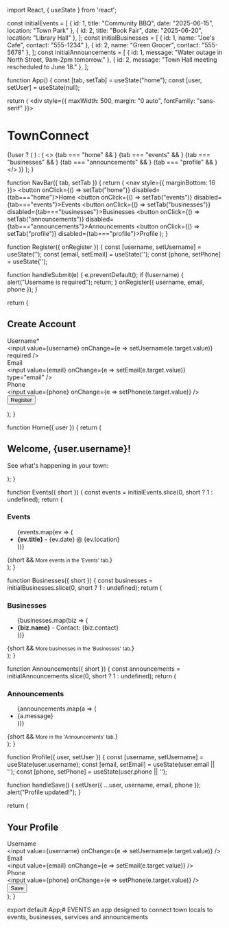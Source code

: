 import React, { useState } from 'react';

const initialEvents = [
  { id: 1, title: "Community BBQ", date: "2025-06-15", location: "Town Park" },
  { id: 2, title: "Book Fair", date: "2025-06-20", location: "Library Hall" },
];
const initialBusinesses = [
  { id: 1, name: "Joe's Cafe", contact: "555-1234" },
  { id: 2, name: "Green Grocer", contact: "555-5678" },
];
const initialAnnouncements = [
  { id: 1, message: "Water outage in North Street, 9am-2pm tomorrow." },
  { id: 2, message: "Town Hall meeting rescheduled to June 18." },
];

function App() {
  const [tab, setTab] = useState("home");
  const [user, setUser] = useState(null);

  return (
    <div style={{ maxWidth: 500, margin: "0 auto", fontFamily: "sans-serif" }}>
      <h1>TownConnect</h1>
      {!user ? (
        <Register onRegister={setUser} />
      ) : (
        <>
          <NavBar tab={tab} setTab={setTab} />
          {tab === "home" && <Home user={user} />}
          {tab === "events" && <Events />}
          {tab === "businesses" && <Businesses />}
          {tab === "announcements" && <Announcements />}
          {tab === "profile" && <Profile user={user} setUser={setUser} />}
        </>
      )}
    </div>
  );
}

function NavBar({ tab, setTab }) {
  return (
    <nav style={{ marginBottom: 16 }}>
      <button onClick={() => setTab("home")} disabled={tab==="home"}>Home</button>
      <button onClick={() => setTab("events")} disabled={tab==="events"}>Events</button>
      <button onClick={() => setTab("businesses")} disabled={tab==="businesses"}>Businesses</button>
      <button onClick={() => setTab("announcements")} disabled={tab==="announcements"}>Announcements</button>
      <button onClick={() => setTab("profile")} disabled={tab==="profile"}>Profile</button>
    </nav>
  );
}

function Register({ onRegister }) {
  const [username, setUsername] = useState('');
  const [email, setEmail] = useState('');
  const [phone, setPhone] = useState('');

  function handleSubmit(e) {
    e.preventDefault();
    if (!username) {
      alert("Username is required");
      return;
    }
    onRegister({ username, email, phone });
  }

  return (
    <form onSubmit={handleSubmit}>
      <h2>Create Account</h2>
      <div>
        <label>
          Username*<br />
          <input value={username} onChange={e => setUsername(e.target.value)} required />
        </label>
      </div>
      <div>
        <label>
          Email<br />
          <input value={email} onChange={e => setEmail(e.target.value)} type="email" />
        </label>
      </div>
      <div>
        <label>
          Phone<br />
          <input value={phone} onChange={e => setPhone(e.target.value)} />
        </label>
      </div>
      <button type="submit">Register</button>
    </form>
  );
}

function Home({ user }) {
  return (
    <div>
      <h2>Welcome, {user.username}!</h2>
      <p>See what's happening in your town:</p>
      <Events short />
      <Businesses short />
      <Announcements short />
    </div>
  );
}

function Events({ short }) {
  const events = initialEvents.slice(0, short ? 1 : undefined);
  return (
    <div>
      <h3>Events</h3>
      <ul>
        {events.map(ev => (
          <li key={ev.id}>
            <b>{ev.title}</b> - {ev.date} @ {ev.location}
          </li>
        ))}
      </ul>
      {short && <small>More events in the 'Events' tab.</small>}
    </div>
  );
}

function Businesses({ short }) {
  const businesses = initialBusinesses.slice(0, short ? 1 : undefined);
  return (
    <div>
      <h3>Businesses</h3>
      <ul>
        {businesses.map(biz => (
          <li key={biz.id}>
            <b>{biz.name}</b> - Contact: {biz.contact}
          </li>
        ))}
      </ul>
      {short && <small>More businesses in the 'Businesses' tab.</small>}
    </div>
  );
}

function Announcements({ short }) {
  const announcements = initialAnnouncements.slice(0, short ? 1 : undefined);
  return (
    <div>
      <h3>Announcements</h3>
      <ul>
        {announcements.map(a => (
          <li key={a.id}>{a.message}</li>
        ))}
      </ul>
      {short && <small>More in the 'Announcements' tab.</small>}
    </div>
  );
}

function Profile({ user, setUser }) {
  const [username, setUsername] = useState(user.username);
  const [email, setEmail] = useState(user.email || '');
  const [phone, setPhone] = useState(user.phone || '');

  function handleSave() {
    setUser({ ...user, username, email, phone });
    alert("Profile updated!");
  }

  return (
    <div>
      <h2>Your Profile</h2>
      <div>
        <label>
          Username<br />
          <input value={username} onChange={e => setUsername(e.target.value)} />
        </label>
      </div>
      <div>
        <label>
          Email<br />
          <input value={email} onChange={e => setEmail(e.target.value)} />
        </label>
      </div>
      <div>
        <label>
          Phone<br />
          <input value={phone} onChange={e => setPhone(e.target.value)} />
        </label>
      </div>
      <button onClick={handleSave}>Save</button>
    </div>
  );
}

export default App;# EVENTS
an app designed to connect town locals to events, businesses, services and announcements
